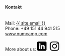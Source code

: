 ---
---
#### Kontakt
<br>
Mail: <a href="mailto:{{ site.email }}">{{ site.email }}</a>
<br>
Phone: +49 151 44 941 515
<br>
<a href="{{ "/" | relative_url }}">www.numcamp.com</a>
<br>
<br>
More about us:  
<a href="https://www.linkedin.com/company/enpiservice/" style="margin: 0.2rem 0.2rem 0.2rem 0"><img src="/assets/img/li_logo.svg" width="30" height="30"></a>
<a href="https://www.instagram.com/numcamp/" style="margin: 0.2rem"><img src="/assets/img/ig_logo.svg" width="30" height="30"></a>
